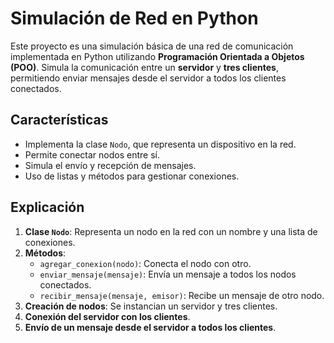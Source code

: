 # Simulación de Red en Python

Este proyecto es una simulación básica de una red de comunicación implementada en Python utilizando **Programación Orientada a Objetos (POO)**. Simula la comunicación entre un **servidor** y **tres clientes**, permitiendo enviar mensajes desde el servidor a todos los clientes conectados.

## Características
- Implementa la clase `Nodo`, que representa un dispositivo en la red.
- Permite conectar nodos entre sí.
- Simula el envío y recepción de mensajes.
- Uso de listas y métodos para gestionar conexiones.

## Explicación
1. **Clase `Nodo`**: Representa un nodo en la red con un nombre y una lista de conexiones.
2. **Métodos**:
   - `agregar_conexion(nodo)`: Conecta el nodo con otro.
   - `enviar_mensaje(mensaje)`: Envía un mensaje a todos los nodos conectados.
   - `recibir_mensaje(mensaje, emisor)`: Recibe un mensaje de otro nodo.
3. **Creación de nodos**: Se instancian un servidor y tres clientes.
4. **Conexión del servidor con los clientes**.
5. **Envío de un mensaje desde el servidor a todos los clientes**.


